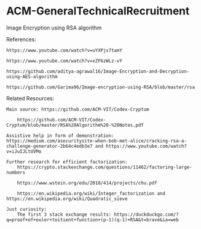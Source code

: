 # ACM-GeneralTechnicalRecruitment
Image Encryption using RSA algorithm

References: 
    
    https://www.youtube.com/watch?v=uYXPjs7tamY
    
    https://www.youtube.com/watch?v=xZF6zWLz-vY
    
    https://github.com/aditya-agrawal16/Image-Encryption-and-Decryption-using-AES-algorithm
    
    https://github.com/Garima96/Image-encryption-using-RSA/blob/master/rsa
   
Related Resources:
    
    Main source: https://github.com/ACM-VIT/Codex-Cryptum
    
        https://github.com/ACM-VIT/Codex-Cryptum/blob/master/RSA%20Algorithm%20-%20Notes.pdf
        
    Assistive help in form of demonstration: 
    https://medium.com/asecuritysite-when-bob-met-alice/cracking-rsa-a-challenge-generator-2b64c4edb3e7 and https://www.youtube.com/watch?v=iJuIJLtUVMo
    
    Further research for efficient factorization:
        https://crypto.stackexchange.com/questions/11462/factoring-large-numbers
        
        https://www.wstein.org/edu/2010/414/projects/chu.pdf
        
        https://en.wikipedia.org/wiki/Integer_factorization and https://en.wikipedia.org/wiki/Quadratic_sieve
        
    Just curiosity:
        The first 3 stack exchange results: https://duckduckgo.com/?q=proof+of+euler+toitient+function+(p-1)(q-1)+RSA&t=brave&ia=web
